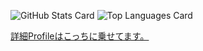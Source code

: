 ![GitHub Stats Card](https://github-readme-stats.vercel.app/api?username=usho64k&theme=dracula)
![Top Languages Card](https://github-readme-stats.vercel.app/api/top-langs/?username=usho64k)
  
<a href="https://usho64k.github.io/">詳細Profileはこっちに乗せてます。</a><br>
  
  
<!--
**usho64k/usho64k** is a ✨ _special_ ✨ repository because its `README.md` (this file) appears on your GitHub profile.

Here are some ideas to get you started:

- 🔭 I’m currently working on ...
- 🌱 I’m currently learning ...
- 👯 I’m looking to collaborate on ...
- 🤔 I’m looking for help with ...
- 💬 Ask me about ...
- 📫 How to reach me: ...
- 😄 Pronouns: ...
- ⚡ Fun fact: ...
-->
